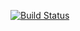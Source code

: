 [![Build Status](https://travis-ci.org/malexkiy/lab05.svg?branch=master)](https://travis-ci.org/malexkiy/lab05)
